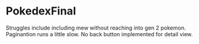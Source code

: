 # PokedexFinal

Struggles include including mew without reaching into gen 2 pokemon.
Paginantion runs a little slow.
No back button implemented for detail view.
